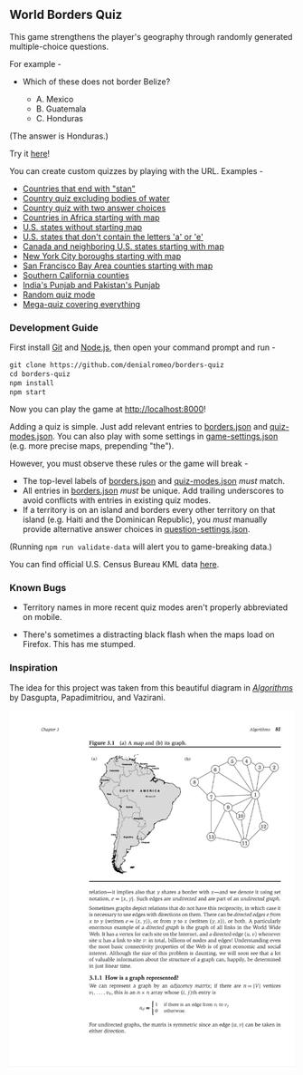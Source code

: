 ## World Borders Quiz

This game strengthens the player's geography through randomly generated multiple-choice questions.

For example -

* Which of these does not border Belize?

    * A. Mexico
    * B. Guatemala
    * C. Honduras

(The answer is Honduras.)

Try it [here](http://danielmoore.us/borders-quiz)!

You can create custom quizzes by playing with the URL. Examples -

* [Countries that end with "stan"](http://danielmoore.us/borders-quiz?custom=stan$)
* [Country quiz excluding bodies of water](http://danielmoore.us/borders-quiz?custom=^(?!.*(Sea|Gulf|Bay|Strait|Lake|Channel|Ocean|Rio|Bight)\b))
* [Country quiz with two answer choices](http://danielmoore.us/borders-quiz?num-choices=2)
* [Countries in Africa starting with map](http://danielmoore.us/borders-quiz?start=Guinea&depth=100&exclude-paths-through=Egypt;Morocco&start-map=Moundou+Chad&start-zoom=2&title=Africa)
* [U.S. states without starting map](http://danielmoore.us/borders-quiz?no-start-map&usa-states)
* [U.S. states that don't contain the letters 'a' or 'e'](http://danielmoore.us/borders-quiz?usa-states&custom=^(?!.*[ae])&title=USA+States+That+Don't+Contain+the+Letters+'a'+or+'e')
* [Canada and neighboring U.S. states starting with map](http://danielmoore.us/borders-quiz?usa-states&start-map=Canada_&start=Canada_)
* [New York City boroughs starting with map](http://danielmoore.us/borders-quiz?new-york-counties&start-map=New+York+City&start-zoom=9&custom=Brooklyn|Bronx|Manhattan|Queens&title=New+York+City)
* [San Francisco Bay Area counties starting with map](http://danielmoore.us/borders-quiz?california-counties&start=San+Francisco+Bay&exclude=San+Francisco+Bay&start-map=San+Francisco+Bay&title=The+San+Francisco+Bay+Area)
* [Southern California counties](http://danielmoore.us/borders-quiz?california-counties&start=Orange;Santa+Barbara&include=Imperial&title=Southern+California+Counties)
* [India's Punjab and Pakistan's Punjab](http://danielmoore.us/borders-quiz?india-states&pakistan-provinces&custom=Punjab&title=The+Two+Punjabs)
* [Random quiz mode](http://danielmoore.us/borders-quiz?random-quiz-mode)
* [Mega-quiz covering everything](http://danielmoore.us/borders-quiz?all)

### Development Guide

First install [Git](https://git-scm.com/) and [Node.js](https://nodejs.org/en/), then open your command prompt and run -

```
git clone https://github.com/denialromeo/borders-quiz
cd borders-quiz
npm install
npm start
```

Now you can play the game at [http://localhost:8000](http://localhost:8000)!

Adding a quiz is simple. Just add relevant entries to [borders.json](/build-question/borders.json) and [quiz-modes.json](/game/quiz-modes.json). You can also play with some settings in [game-settings.json](/game/game-settings.json) (e.g. more precise maps, prepending "the").

However, you must observe these rules or the game will break -

* The top-level labels of [borders.json](/build-question/borders.json) and [quiz-modes.json](/game/quiz-modes.json) *must* match.
* All entries in [borders.json](/build-question/borders.json) *must* be unique. Add trailing underscores to avoid conflicts with entries in existing quiz modes.
* If a territory is on an island and borders every other territory on that island (e.g. Haiti and the Dominican Republic), you *must* manually provide alternative answer choices in [question-settings.json](/build-question/question-settings.json).

(Running `npm run validate-data` will alert you to game-breaking data.)

You can find official U.S. Census Bureau KML data [here](https://www.census.gov/geo/maps-data/data/tiger-kml.html).

### Known Bugs

* Territory names in more recent quiz modes aren't properly abbreviated on mobile.

* There's sometimes a distracting black flash when the maps load on Firefox. This has me stumped.

### Inspiration

The idea for this project was taken from this beautiful diagram in [*Algorithms*](https://www.amazon.com/Algorithms-Sanjoy-Dasgupta-ebook/dp/B006Z0QR3I/ref=sr_1_1_twi_kin_1?ie=UTF8&qid=1534812555&sr=8-1) by Dasgupta, Papadimitriou, and Vazirani.

![](inspiration.png)